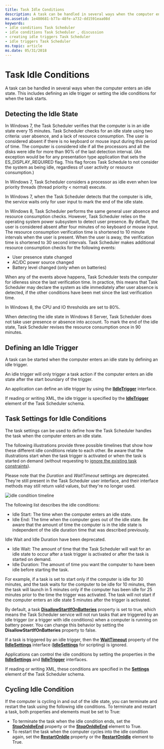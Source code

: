```yaml
---
title: Task Idle Conditions
description: A task can be handled in several ways when the computer enters an idle state. This includes defining an idle trigger or setting the idle conditions for when the task starts.
ms.assetid: 1e480681-b77a-48fe-a732-dd1591eaa08d
keywords:
- idle conditions Task Scheduler
- idle conditions Task Scheduler , discussion
- creating idle triggers Task Scheduler
- idle triggers Task Scheduler
ms.topic: article
ms.date: 05/31/2018
---
```


# Task Idle Conditions

A task can be handled in several ways when the computer enters an idle state. This includes defining an idle trigger or setting the idle conditions for when the task starts.

## Detecting the Idle State

In Windows 7, the Task Scheduler verifies that the computer is in an idle state every 15 minutes. Task Scheduler checks for an idle state using two criteria: user absence, and a lack of resource consumption. The user is considered absent if there is no keyboard or mouse input during this period of time. The computer is considered idle if all the processors and all the disks were idle for more than 90% of the last detection interval. (An exception would be for any presentation type application that sets the ES\_DISPLAY\_REQUIRED flag. This flag forces Task Schedule to not consider the system as being idle, regardless of user activity or resource consumption.)

In Windows 7, Task Scheduler considers a processor as idle even when low priority threads (thread priority < normal) execute.

In Windows 7, when the Task Scheduler detects that the computer is idle, the service waits only for user input to mark the end of the idle state.

In Windows 8, Task Scheduler performs the same general user absence and resource consumption checks. However, Task Scheduler relies on the operating system power subsystem to detect user presence. By default, the user is considered absent after four minutes of no keyboard or mouse input. The resource consumption verification time is shortened to 10 minute intervals when the user is present. When the user is away, the verification time is shortened to 30 second intervals. Task Scheduler makes additional resource consumption checks for the following events:

-   User presence state changed
-   AC/DC power source changed
-   Battery level changed (only when on batteries)

When any of the events above happens, Task Scheduler tests the computer for idleness since the last verification time. In practice, this means that Task Scheduler may declare the system as idle immediately after user absence is detected, if the other conditions have been met since the last verification time.

In Windows 8, the CPU and IO thresholds are set to 80%.

When detecting the idle state in Windows 8 Server, Task Scheduler does not take user presence or absence into account. To mark the end of the idle state, Task Scheduler revises the resource consumption once in 90 minutes.

## Defining an Idle Trigger

A task can be started when the computer enters an idle state by defining an idle trigger.

An idle trigger will only trigger a task action if the computer enters an idle state after the start boundary of the trigger.

An application can define an idle trigger by using the [**IIdleTrigger**](/windows/win32/api/taskschd/nn-taskschd-iidletrigger) interface.

If reading or writing XML, the idle trigger is specified by the [**IdleTrigger**](taskschedulerschema-idletrigger-triggergroup-element.md) element of the Task Scheduler schema.

## Task Settings for Idle Conditions

The task settings can be used to define how the Task Scheduler handles the task when the computer enters an idle state.

The following illustrations provide three possible timelines that show how these different idle conditions relate to each other. Be aware that the illustrations start when the task trigger is activated or when the task is started on demand (without requesting to [ignore the existing task constraints](/windows/win32/api/taskschd/ne-taskschd-task_run_flags)).

Please note that the *Duration* and *WaitTimeout* settings are deprecated. They're still present in the Task Scheduler user interface, and their interface methods may still return valid values, but they're no longer used.

![idle condition timeline](images/idle-conditions2.png)

The following list describes the idle conditions:
-   Idle Start: The time when the computer enters an idle state.
-   Idle End: The time when the computer goes out of the idle state. Be aware that the amount of time the computer is in the idle state is independent of the idle duration time that was described previously.

Idle Wait and Idle Duration have been deprecated.
-   Idle Wait: The amount of time that the Task Scheduler will wait for an idle state to occur after a task trigger is activated or after the task is started on demand.
-   Idle Duration: The amount of time you want the computer to have been idle before starting the task.

For example, if a task is set to start only if the computer is idle for 30 minutes, and the task waits for the computer to be idle for 10 minutes, then the task will launch in 5 minutes only if the computer has been idle for 25 minutes prior to the time the trigger was activated. The task will not start if the computer enters an idle state 5 minutes after the trigger is activated.

By default, a task [**DisallowStartIfOnBatteries**](/windows/desktop/api/taskschd/nf-taskschd-itasksettings-get_disallowstartifonbatteries) property is set to true, which means the Task Scheduler service will not run tasks that are triggered by an idle trigger (or a trigger with idle conditions) when a computer is running on battery power. You can change this behavior by setting the **DisallowStartIfOnBatteries** property to false.

If a task is triggered by an idle trigger, then the [**WaitTimeout**](/windows/desktop/api/taskschd/nf-taskschd-iidlesettings-get_waittimeout) property of the [**IIdleSettings**](/windows/desktop/api/taskschd/nn-taskschd-iidlesettings) interface ([**IdleSettings**](idlesettings.md) for scripting) is ignored.

Applications can control the idle conditions by setting the properties in the [**IIdleSettings**](/windows/desktop/api/taskschd/nn-taskschd-iidlesettings) and [**IIdleTrigger**](/windows/win32/api/taskschd/nn-taskschd-iidletrigger) interfaces.

If reading or writing XML, these conditions are specified in the [**Settings**](taskschedulerschema-settings-tasktype-element.md) element of the Task Scheduler schema.

## Cycling Idle Condition

If the computer is cycling in and out of the idle state, you can terminate and restart the task using the following idle conditions. To terminate and restart a task, both properties and elements must be set to True:

-   To terminate the task when the idle condition ends, set the [**StopOnIdleEnd**](/windows/desktop/api/taskschd/nf-taskschd-iidlesettings-get_stoponidleend) property or the [**StopOnIdleEnd**](taskschedulerschema-terminateonidleend-idlesettingstype-element.md) element to True.
-   To restart the task when the computer cycles into the idle condition again, set the [**RestartOnIdle**](/windows/desktop/api/taskschd/nf-taskschd-iidlesettings-get_restartonidle) property or the [**RestartOnIdle**](taskschedulerschema-restartonidle-idlesettingstype-element.md) element to True.

 

 
